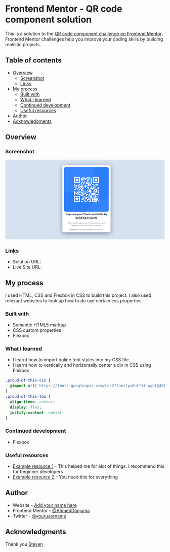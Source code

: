 # Frontend Mentor - QR code component solution

This is a solution to the [QR code component challenge on Frontend Mentor](https://www.frontendmentor.io/challenges/qr-code-component-iux_sIO_H). Frontend Mentor challenges help you improve your coding skills by building realistic projects. 

## Table of contents

- [Overview](#overview)
  - [Screenshot](#screenshot)
  - [Links](#links)
- [My process](#my-process)
  - [Built with](#built-with)
  - [What I learned](#what-i-learned)
  - [Continued development](#continued-development)
  - [Useful resources](#useful-resources)
- [Author](#author)
- [Acknowledgments](#acknowledgments)


## Overview

### Screenshot

![](./Screenshot.png)

### Links

- Solution URL: [](https://github.com/AhmedDanjuma/Frontend-Mentor-Solution-qr-code-component-using-HTML-CSS)
- Live Site URL: [](https://ahmeddanjuma.github.io/Frontend-Mentor-Solution-qr-code-component-using-HTML-CSS/)

## My process
I used HTML, CSS and Flexbox in CSS to build this project. I also used relevant websites to look up how to do use certain css properties.
### Built with

- Semantic HTML5 markup
- CSS custom properties
- Flexbox

### What I learned

- I learnt how to import online font styles into my CSS file.
- I learnt how to vertically and horizontally center a div in CSS using Flexbox


```css
.proud-of-this-css {
  @import url('https://fonts.googleapis.com/css2?family=Outfit:wght@400;700&display=swap');
}
.proud-of-this-too {
  align-items: center;
  display: flex;
  justify-content: center;
}
```

### Continued development

- Flexbox

### Useful resources

- [Example resource 1](https://www.w3schools.com) - This helped me for alot of things. I recommend this for beginner developers
- [Example resource 2](https://www.google.com) - You need this for everything

## Author

- Website - [Add your name here](https://www.your-site.com)
- Frontend Mentor - [@AhmedDanjuma](https://www.frontendmentor.io/profile/AhmedDanjuma)
- Twitter - [@yourusername](https://www.twitter.com/yourusername)

## Acknowledgments

Thank you [Steven](https://github.com/valleyman89)
